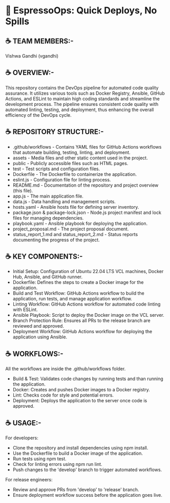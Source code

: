 
# 🐺 EspressoOps: Quick Deploys, No Spills

## ☕ TEAM MEMBERS:-

Vishwa Gandhi (vgandhi)

## ☕ OVERVIEW:-

This repository contains the DevOps pipeline for automated code quality assurance. It utilizes various tools such as Docker Registry, Ansible, GitHub Actions, and ESLint to maintain high coding standards and streamline the development process. The pipeline ensures consistent code quality with automated linting, testing, and deployment, thus enhancing the overall efficiency of the DevOps cycle.

## ☕ REPOSITORY STRUCTURE:-

* .github/workflows - Contains YAML files for GitHub Actions workflows that automate building, testing, linting, and deployment.
* assets - Media files and other static content used in the project.
* public - Publicly accessible files such as HTML pages.
* test - Test scripts and configuration files.
* Dockerfile - The Dockerfile to containerize the application.
* eslint.js - Configuration file for linting process.
* README.md - Documentation of the repository and project overview (this file).
* app.js - The main application file.
* data.js - Data handling and management scripts.
* hosts.yaml - Ansible hosts file for defining server inventory.
* package.json & package-lock.json - Node.js project manifest and lock files for managing dependencies.
* playbook.yaml - Ansible playbook for deploying the application.
* project_proposal.md - The project proposal document.
* status_report_1.md and status_report_2.md - Status reports documenting the progress of the project.

## ☕ KEY COMPONENTS:-

* Initial Setup: Configuration of Ubuntu 22.04 LTS VCL machines, Docker Hub, Ansible, and GitHub runner.
* Dockerfile: Defines the steps to create a Docker image for the application.
* Build and Test Workflow: GitHub Actions workflow to build the application, run tests, and manage application workflow.
* Linting Workflow: GitHub Actions workflow for automated code linting with ESLint.
* Ansible Playbook: Script to deploy the Docker image on the VCL server.
* Branch Protection Rule: Ensures all PRs to the release branch are reviewed and approved.
* Deployment Workflow: GitHub Actions workflow for deploying the application using Ansible.

## ☕ WORKFLOWS:-

All the workflows are inside the .github/workflows folder.

* Build & Test: Validates code changes by running tests and than running the application.
* Docker: Creates and pushes Docker images to a Docker registry.
* Lint: Checks code for style and potential errors.
* Deployment: Deploys the application to the server once code is approved.

## ☕ USAGE:-

For developers:

* Clone the repository and install dependencies using npm install.
* Use the Dockerfile to build a Docker image of the application.
* Run tests using npm test.
* Check for linting errors using npm run lint.
* Push changes to the 'develop' branch to trigger automated workflows.

For release engineers:

* Review and approve PRs from 'develop' to 'release' branch.
* Ensure deployment workflow success before the application goes live.

